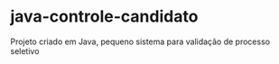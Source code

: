 # java-controle-candidato
Projeto criado em Java, pequeno sistema para validação de processo seletivo

